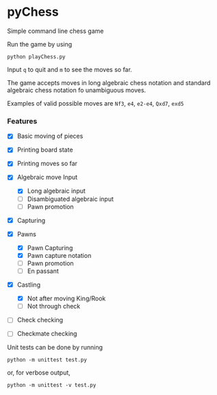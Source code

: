 # pyChess
Simple command line chess game

Run the game by using

    python playChess.py

Input `q` to quit and `m` to see the moves so far.

The game accepts moves in long algebraic chess notation and standard algebraic chess notation fo unambiguous moves.

Examples of valid possible moves are `Nf3`, `e4`, `e2-e4`, `Qxd7`, `exd5`

### Features
- [x] Basic moving of pieces
- [x] Printing board state
- [x] Printing moves so far
- [x] Algebraic move Input
    - [x] Long algebraic input
    - [ ] Disambiguated algebraic input
    - [ ] Pawn promotion
- [x] Capturing
- [x] Pawns
    - [x] Pawn Capturing
    - [x] Pawn capture notation
    - [ ] Pawn promotion
    - [ ] En passant
- [x] Castling
    - [x] Not after moving King/Rook
    - [ ] Not through check
- [ ] Check checking
- [ ] Checkmate checking


Unit tests can be done by running

    python -m unittest test.py

or, for verbose output,

    python -m unittest -v test.py
